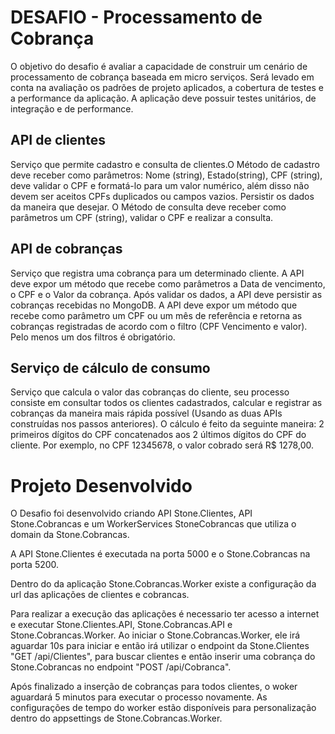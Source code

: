 # DESAFIO - Processamento de Cobrança
O objetivo do desafio é avaliar a capacidade de construir um cenário de processamento de cobrança
baseada em micro serviços. Será levado em conta na avaliação os padrões de projeto aplicados, a
cobertura de testes e a performance da aplicação. A aplicação deve possuir testes unitários, de
integração e de performance.

## API de clientes
Serviço que permite cadastro e consulta de clientes.O Método de cadastro deve receber como
parâmetros: Nome (string), Estado(string), CPF (string), deve validar o CPF e formatá-lo para um
valor numérico, além disso não devem ser aceitos CPFs duplicados ou campos vazios. Persistir os
dados da maneira que desejar. O Método de consulta deve receber como parâmetros um CPF
(string), validar o CPF e realizar a consulta.

## API de cobranças
Serviço que registra uma cobrança para um determinado cliente. A API deve expor um método que
recebe como parâmetros a Data de vencimento, o CPF e o Valor da cobrança. Após validar os
dados, a API deve persistir as cobranças recebidas no MongoDB. A API deve expor um método que
recebe como parâmetro um CPF ou um mês de referência e retorna as cobranças registradas de
acordo com o filtro (CPF Vencimento e valor). Pelo menos um dos filtros é obrigatório.

## Serviço de cálculo de consumo
Serviço que calcula o valor das cobranças do cliente, seu processo consiste em consultar todos os
clientes cadastrados, calcular e registrar as cobranças da maneira mais rápida possível (Usando as
duas APIs construídas nos passos anteriores). O cálculo é feito da seguinte maneira: 2 primeiros
dígitos do CPF concatenados aos 2 últimos dígitos do CPF do cliente. Por exemplo, no CPF
12345678, o valor cobrado será R$ 1278,00.


# Projeto Desenvolvido

O Desafio foi desenvolvido criando API Stone.Clientes, API Stone.Cobrancas e um WorkerServices StoneCobrancas que utiliza o domain da Stone.Cobrancas.

A API Stone.Clientes é executada na porta 5000 e o Stone.Cobrancas na porta 5200. 

Dentro do da aplicação Stone.Cobrancas.Worker existe a configuração da url das aplicações de clientes e cobrancas.

Para realizar a execução das aplicações é necessario ter acesso a internet e executar Stone.Clientes.API, Stone.Cobrancas.API e Stone.Cobrancas.Worker.
Ao iniciar o Stone.Cobrancas.Worker, ele irá aguardar 10s para iniciar e então irá utilizar o endpoint da Stone.Clientes "GET /api/Clientes", para buscar clientes e então inserir uma cobrança do Stone.Cobrancas no endpoint "POST /api/Cobranca". 

Após finalizado a inserção de cobranças para todos clientes, o woker aguardará 5 minutos para executar o processo novamente.
As configurações de tempo do worker estão disponíveis para personalização dentro do appsettings de Stone.Cobrancas.Worker.

